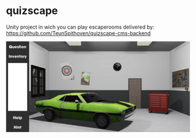 # quizscape

Unity project in wich you can play escaperooms delivered by: https://github.com/TeunSpithoven/quizscape-cms-backend
 
 <img src="gameshot1.png" alt="gameshot1">  
